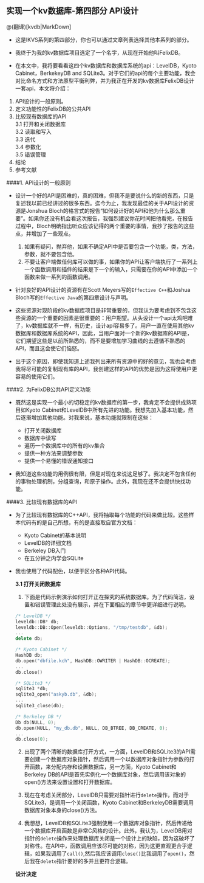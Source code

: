 ## 实现一个kv数据库-第四部分 API设计

@(翻译)[kvdb|MarkDown]

- 这是IKVS系列的第四部分，你也可以通过文章列表选择其他本系列的部分。  

- 我终于为我的kv数据库项目选定了一个名字，从现在开始他叫FelixDB。  

- 在本文中，我将要看看这四个kv数据库和数据库系统的api：LevelDB，Kyoto Cabinet，BerkekeyDB and SQLite3。对于它们的api的每个主要功能，我会对比命名方式和方法原型平衡利弊，并为我正在开发的kv数据库FelixDB设计一套api，本文将介绍：

1. API设计的一般原则。
2. 定义功能性的FelixDB的公共API
3. 比较现有数据库的API  
    3.1 打开和关闭数据库  
    3.2 读取和写入  
    3.3 迭代  
    3.4 参数化  
    3.5 错误管理  
4. 结论
5. 参考文献

####1. API设计的一般原则

- 设计一个好的API是困难的，真的困难，但我不是要说什么的新的东西，只是复述我以前已经讲过的很多东西。迄今为止，我发现最佳的关于API设计的资源是Jonshua Bloch的格言式的报告“如何设计好的API和他为什么那么重要”。如果你还没有机会看这次报告，我强烈建议你花时间把他看完，在报告过程中，Bloch明确指出听众应该记得的两个重要的事情，我抄了报告的这些点，并增加了一些观点。  

    1. 如果有疑问，抛弃他，如果不确定API中是否要包含一个功能，类，方法，参数，就不要包含他。  
    2. 不要让客户端做任何库可以做的事，如果你的API让客户端执行了一系列上一个函数调用和插件的结果是下一个的输入，只需要在你的API中添加一个函数来做一系列的函数调用。  


- 针对良好的API设计的资源有在Scott Meyers写的`Effective C++`和Joshua Bloch写的`Effective Java`的第四章设计与声明。  

- 这些资源对现阶段的kv数据库项目是非常重要的，但我认为要考虑到不包含这些资源的一个重要的因素是很重要的：用户期望。从头设计一个api太鸡吧难了，kv数据库就不一样，有历史，设计api容易多了。用户一直在使用其他kv数据库和数据库系统的API，因此，当用户面对一个新的kv数据库的API是，它们期望这些是以前所熟悉的，而不是要增加学习曲线的去遵循不熟悉的API，而且这会使它们恼怒。  

- 出于这个原因，即使我知道上述我列出来所有资源中的好的意见，我也会考虑我将尽可能的复制现有库的API，我创建这样的API的优势是因为这将使用户更容易的使用它们。
    
####2. 为FelixDB公共API定义功能

- 既然这是实现一个最小的切稳定的kv数据库的第一步，我肯定不会提供成熟项目如Kyoto Cabinet和LevelDB中所有先进的功能。我想先加入基本功能，然后逐渐增加其他功能。对我来说，基本功能就限制在这些：

    - 打开关闭数据库
    - 数据库中读写
    - 遍历一个数据库中的所有的kv集合
    - 提供一种方法来调整参数
    - 提供一个易懂的错误通知接口
    
- 我知道这些功能的用例很有限，但是对现在来说这足够了。我决定不包含任何的事物处理机制，分组查询，和原子操作。此外，我现在还不会提供快找功能。

####3. 比较现有数据库的API

- 为了比较现有数据库的C++API，我将抽取每个功能的代码来做比较。这些样本代码有的是自己所想，有的是直接取自官方文档：
    
    - Kyoto Cabinet的基本说明
    - LevelDB的详细文档
    - Berkeley DB入门
    - 在五分钟之内学会SQLite
    
- 我也使用了代码配色，以便于区分各种API代码。

    **3.1 打开关闭数据库**
    
    1. 下面是代码示例演示如何打开正在探究的系统数据库。为了代码简洁，设置和错误管理此处没有展示，并在下面相应的章节中更详细进行说明。
    
    ```cpp
    /* LevelDB */
    leveldb::DB* db;
    leveldb::DB::Open(leveldb::Options, "/tmp/testdb", &db);
    ...
    delete db;
    ```
    
    ```cpp
    /* Kyoto Cabinet */
    HashDB db;
    db.open("dbfile.kch", HashDB::OWRITER | HashDB::OCREATE);
    ...
    db.close()
    ```
    
    ```cpp
    /* SQLite3 */
    sqlite3 *db;
    sqlite3_open("askyb.db", &db);
    ...
    sqlite3_close(db);
    ```
    
    ```cpp
    /* Berkeley DB */
    Db db(NULL, 0);
    db.open(NULL, "my_db.db", NULL, DB_BTREE, DB_CREATE, 0);
    ...
    db.close(0);
    ```
    
    2. 出现了两个清晰的数据库打开方式，一方面，LevelDB和SQLite3的API需要创建一个数据库对象指针，然后调用一个以数据库对象指针为参数的打开函数，来分配内存和设置数据库，另一方面，Kyoto Cabinet和Berkeley DB的API是首先实例化一个数据库对象，然后调用该对象的open()方法来设置设置和打开数据库。
    
    3. 现在在考虑关闭部分，LevelDB只需要对指针进行`delete`操作，而对于SQLite3，是调用一个关闭函数，Kyoto Cabinet和BerkeleyDB需要调用数据库对象本身的close()方法。
    
    4. 我想想，LevelDB和SQLite3强制使用一个数据库对象指针，然后传递给一个数据库开启函数是非常C风格的设计。此外，我认为，LevelDB用对指针的`delete`操作来处理数据库关闭是一个设计上的缺陷，因为这破坏了对称性。在API中，函数调用应该尽可能的对称，因为这更直观更合乎逻辑，如果我调用了`call()`,然后我应该调用`close()`比我调用了`open()`，然后我在`delete`指针要好的多并且更符合逻辑。
    
    **设计决定**

